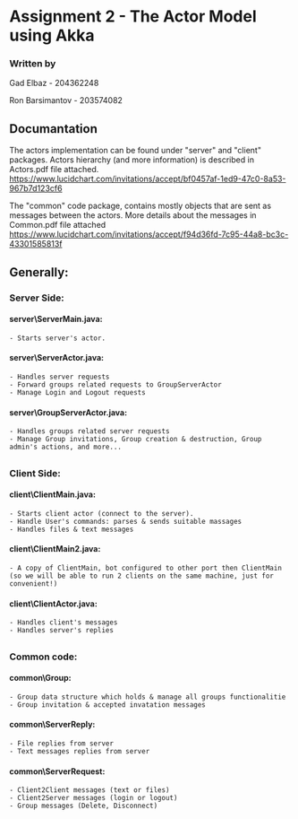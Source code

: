 # Assignment 2 - The Actor Model using Akka

### Written by
Gad Elbaz -  204362248

Ron Barsimantov -  203574082

##

## Documantation
The actors implementation can be found under "server" and "client" packages.
Actors hierarchy (and more information) is described in Actors.pdf file attached.
https://www.lucidchart.com/invitations/accept/bf0457af-1ed9-47c0-8a53-967b7d123cf6

The "common" code package, contains mostly objects that are sent as messages between the actors.
More details about the messages in Common.pdf file attached 
https://www.lucidchart.com/invitations/accept/f94d36fd-7c95-44a8-bc3c-43301585813f

## Generally:

### Server Side:

#### server\ServerMain.java: 
    - Starts server's actor.

#### server\ServerActor.java:
    - Handles server requests
    - Forward groups related requests to GroupServerActor
    - Manage Login and Logout requests

#### server\GroupServerActor.java:
    - Handles groups related server requests
    - Manage Group invitations, Group creation & destruction, Group admin's actions, and more...

##
### Client Side:

#### client\ClientMain.java: 
    - Starts client actor (connect to the server).
    - Handle User's commands: parses & sends suitable massages
    - Handles files & text messages

#### client\ClientMain2.java: 
    - A copy of ClientMain, bot configured to other port then ClientMain (so we will be able to run 2 clients on the same machine, just for convenient!)

#### client\ClientActor.java:
    - Handles client's messages
    - Handles server's replies

##
### Common code:

#### common\Group:
    - Group data structure which holds & manage all groups functionalitie
    - Group invitation & accepted invatation messages
    
#### common\ServerReply:
    - File replies from server 
    - Text messages replies from server 

#### common\ServerRequest:
    - Client2Client messages (text or files)
    - Client2Server messages (login or logout)
    - Group messages (Delete, Disconnect) 

